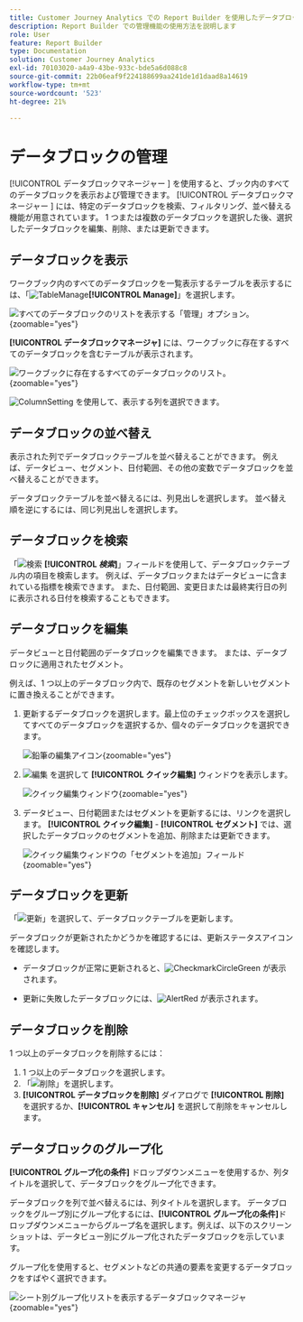 ```yaml
---
title: Customer Journey Analytics での Report Builder を使用したデータブロックの管理方法
description: Report Builder での管理機能の使用方法を説明します
role: User
feature: Report Builder
type: Documentation
solution: Customer Journey Analytics
exl-id: 70103020-a4a9-43be-933c-bde5a6d088c8
source-git-commit: 22b06eaf9f224188699aa241de1d1daad8a14619
workflow-type: tm+mt
source-wordcount: '523'
ht-degree: 21%

---
```


# データブロックの管理

[!UICONTROL  データブロックマネージャー ] を使用すると、ブック内のすべてのデータブロックを表示および管理できます。 [!UICONTROL  データブロックマネージャー ] には、特定のデータブロックを検索、フィルタリング、並べ替える機能が用意されています。 1 つまたは複数のデータブロックを選択した後、選択したデータブロックを編集、削除、または更新できます。

## データブロックを表示

ワークブック内のすべてのデータブロックを一覧表示するテーブルを表示するには、「![TableManage](/help/assets/icons/TableManage.svg)**[!UICONTROL Manage]**」を選択します。

![ すべてのデータブロックのリストを表示する「管理」オプション。](./assets/image53.png){zoomable="yes"}

**[!UICONTROL データブロックマネージャ]** には、ワークブックに存在するすべてのデータブロックを含むテーブルが表示されます。

![ ワークブックに存在するすべてのデータブロックのリスト。](./assets/image52.png){zoomable="yes"}

![ColumnSetting](/help/assets/icons/ColumnSetting.svg) を使用して、表示する列を選択できます。

## データブロックの並べ替え

表示された列でデータブロックテーブルを並べ替えることができます。 例えば、データビュー、セグメント、日付範囲、その他の変数でデータブロックを並べ替えることができます。

データブロックテーブルを並べ替えるには、列見出しを選択します。 並べ替え順を逆にするには、同じ列見出しを選択します。


## データブロックを検索

「![ 検索 ](/help/assets/icons/Search.svg) **[!UICONTROL _検索_]**」フィールドを使用して、データブロックテーブル内の項目を検索します。 例えば、データブロックまたはデータビューに含まれている指標を検索できます。 また、日付範囲、変更日または最終実行日の列に表示される日付を検索することもできます。


## データブロックを編集

データビューと日付範囲のデータブロックを編集できます。 または、データブロックに適用されたセグメント。

例えば、1 つ以上のデータブロック内で、既存のセグメントを新しいセグメントに置き換えることができます。

1. 更新するデータブロックを選択します。最上位のチェックボックスを選択してすべてのデータブロックを選択するか、個々のデータブロックを選択できます。

   ![ 鉛筆の編集アイコン ](./assets/image56.png){zoomable="yes"}

1. ![ 編集 ](/help/assets/icons/Edit.svg) を選択して **[!UICONTROL クイック編集]** ウィンドウを表示します。

   ![ クイック編集ウィンドウ ](./assets/image58.png){zoomable="yes"}

1. データビュー、日付範囲またはセグメントを更新するには、リンクを選択します。 **[!UICONTROL クイック編集]** - **[!UICONTROL セグメント]** では、選択したデータブロックのセグメントを追加、削除または更新できます。

   ![ クイック編集ウィンドウの「セグメントを追加」フィールド ](./assets/image59.png){zoomable="yes"}

## データブロックを更新

「![ 更新 ](/help/assets/icons/Refresh.svg)」を選択して、データブロックテーブルを更新します。

データブロックが更新されたかどうかを確認するには、更新ステータスアイコンを確認します。

- データブロックが正常に更新されると、![CheckmarkCircleGreen](/help/assets/icons/CheckmarkCircleGreen.svg) が表示されます。

- 更新に失敗したデータブロックには、![AlertRed](/help/assets/icons/AlertRed.svg) が表示されます。


## データブロックを削除

1 つ以上のデータブロックを削除するには：

1. 1 つ以上のデータブロックを選択します。
1. 「![削除](/help/assets/icons/Delete.svg)」を選択します。
1. **[!UICONTROL データブロックを削除]** ダイアログで **[!UICONTROL 削除]** を選択するか、**[!UICONTROL キャンセル]** を選択して削除をキャンセルします。

## データブロックのグループ化

**[!UICONTROL グループ化の条件]** ドロップダウンメニューを使用するか、列タイトルを選択して、データブロックをグループ化できます。

データブロックを列で並べ替えるには、列タイトルを選択します。 データブロックをグループ別にグループ化するには、**[!UICONTROL グループ化の条件]**&#x200B;ドロップダウンメニューからグループ名を選択します。例えば、以下のスクリーンショットは、データビュー別にグループ化されたデータブロックを示しています。

グループ化を使用すると、セグメントなどの共通の要素を変更するデータブロックをすばやく選択できます。

![ シート別グループ化リストを表示するデータブロックマネージャ ](./assets/group-data-blocks.png){zoomable="yes"}

